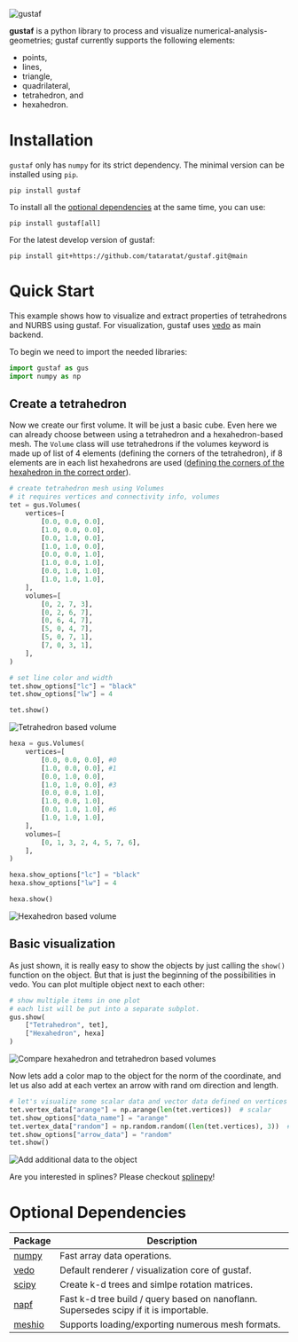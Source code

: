 ![gustaf](docs/source/gustaf-logo.png)

__gustaf__ is a python library to process and visualize numerical-analysis-geometries;
gustaf currently supports the following elements:
- points,
- lines,
- triangle,
- quadrilateral,
- tetrahedron, and
- hexahedron.

# Installation
`gustaf` only has `numpy` for its strict dependency. The minimal version can be installed using `pip`.
```
pip install gustaf
```
To install all the [optional dependencies](https://github.com/tataratat/gustaf#dependencies) at the same time, you can use:
```
pip install gustaf[all]
```
For the latest develop version of gustaf:
```
pip install git+https://github.com/tataratat/gustaf.git@main
```

# Quick Start
This example shows how to visualize and extract properties of tetrahedrons and NURBS using gustaf.
For visualization, gustaf uses [vedo](https://vedo.embl.es) as main backend.

To begin we need to import the needed libraries:

```python
import gustaf as gus
import numpy as np
```
## Create a tetrahedron
Now we create our first volume. It will be just a basic cube. Even here we can
already choose between using a tetrahedron and a hexahedron-based
mesh. The `Volume` class will use tetrahedrons if the volumes keyword is made
up of list of 4 elements (defining the corners of the tetrahedron), if 8
elements are in each list hexahedrons are used ([defining the corners of the hexahedron in the correct order](https://tataratat.github.io/gustaf/gustaf.utils.html#gustaf.utils.connec.make_hexa_volumes)).
```python
# create tetrahedron mesh using Volumes
# it requires vertices and connectivity info, volumes
tet = gus.Volumes(
    vertices=[
        [0.0, 0.0, 0.0],
        [1.0, 0.0, 0.0],
        [0.0, 1.0, 0.0],
        [1.0, 1.0, 0.0],
        [0.0, 0.0, 1.0],
        [1.0, 0.0, 1.0],
        [0.0, 1.0, 1.0],
        [1.0, 1.0, 1.0],
    ],
    volumes=[
        [0, 2, 7, 3],
        [0, 2, 6, 7],
        [0, 6, 4, 7],
        [5, 0, 4, 7],
        [5, 0, 7, 1],
        [7, 0, 3, 1],
    ],
)

# set line color and width
tet.show_options["lc"] = "black"
tet.show_options["lw"] = 4

tet.show()
```
![Tetrahedron based volume](docs/source/_static/tet.png)
```python
hexa = gus.Volumes(
    vertices=[
        [0.0, 0.0, 0.0], #0
        [1.0, 0.0, 0.0], #1
        [0.0, 1.0, 0.0],
        [1.0, 1.0, 0.0], #3
        [0.0, 0.0, 1.0],
        [1.0, 0.0, 1.0],
        [0.0, 1.0, 1.0], #6
        [1.0, 1.0, 1.0],
    ],
    volumes=[
        [0, 1, 3, 2, 4, 5, 7, 6],
    ],
)

hexa.show_options["lc"] = "black"
hexa.show_options["lw"] = 4

hexa.show()
```
![Hexahedron based volume](docs/source/_static/quad.png)
## Basic visualization

As just shown, it is really easy to show the objects by just calling the
`show()` function on the object. But that is just the beginning of the
possibilities in vedo. You can plot multiple object next to each other:
```python
# show multiple items in one plot
# each list will be put into a separate subplot.
gus.show(
    ["Tetrahedron", tet],
    ["Hexahedron", hexa]
)
```
![Compare hexahedron and tetrahedron based volumes](docs/source/_static/tet_quad.png)

Now lets add a color map to the object for the norm of the
coordinate, and let us also add at each vertex an arrow with rand om direction
and length.
```python
# let's visualize some scalar data and vector data defined on vertices
tet.vertex_data["arange"] = np.arange(len(tet.vertices))  # scalar
tet.show_options["data_name"] = "arange"
tet.vertex_data["random"] = np.random.random((len(tet.vertices), 3))  # vector
tet.show_options["arrow_data"] = "random"
tet.show()
```
![Add additional data to the object](docs/source/_static/tet_vertex_data.png)

Are you interested in splines?
Please checkout [splinepy](https://tataratat.github.io/splinepy/)!


# Optional Dependencies
| Package | Description |
| ------- | ----------- |
| [numpy](https://numpy.org) | Fast array data operations. |
| [vedo](https://vedo.embl.es) | Default renderer / visualization core of gustaf. |
| [scipy](https://scipy.org) | Create k-d trees and simlpe rotation matrices.|
| [napf](https://github.com/tataratat/napf) | Fast k-d tree build / query based on nanoflann. Supersedes scipy if it is importable. |
| [meshio](https://github.com/nschloe/meshio) | Supports loading/exporting numerous mesh formats. |
